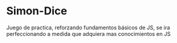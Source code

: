 # Simon-Dice
Juego de practica, reforzando fundamentos básicos de JS, se ira perfeccionando a medida que adquiera mas conocimientos en JS  
